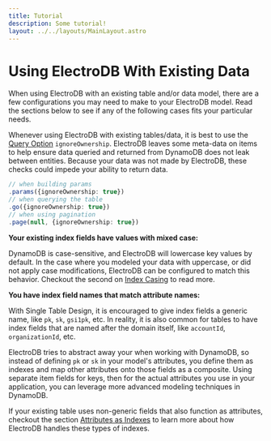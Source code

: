 ```yaml
---
title: Tutorial
description: Some tutorial!
layout: ../../layouts/MainLayout.astro
---
```


# Using ElectroDB With Existing Data

When using ElectroDB with an existing table and/or data model, there are a few configurations you may need to make to your ElectroDB model. Read the sections below to see if any of the following cases fits your particular needs.

Whenever using ElectroDB with existing tables/data, it is best to use the [Query Option](#query-options) `ignoreOwnership`. ElectroDB leaves some meta-data on items to help ensure data queried and returned from DynamoDB does not leak between entities. Because your data was not made by ElectroDB, these checks could impede your ability to return data.

```typescript
// when building params
.params({ignoreOwnership: true})
// when querying the table
.go({ignoreOwnership: true})
// when using pagination
.page(null, {ignoreOwnership: true})
```

**Your existing index fields have values with mixed case:**

DynamoDB is case-sensitive, and ElectroDB will lowercase key values by default. In the case where you modeled your data with uppercase, or did not apply case modifications, ElectroDB can be configured to match this behavior. Checkout the second on [Index Casing](#index-casing) to read more.

**You have index field names that match attribute names:**

With Single Table Design, it is encouraged to give index fields a generic name, like `pk`, `sk`, `gsi1pk`, etc. In reality, it is also common for tables to have index fields that are named after the domain itself, like `accountId`, `organizationId`, etc.

ElectroDB tries to abstract away your when working with DynamoDB, so instead of defining `pk` or `sk` in your model's attributes, you define them as indexes and map other attributes onto those fields as a composite. Using separate item fields for keys, then for the actual attributes you use in your application, you can leverage more advanced modeling techniques in DynamoDB.

If your existing table uses non-generic fields that also function as attributes, checkout the section [Attributes as Indexes](#attributes-as-indexes) to learn more about how ElectroDB handles these types of indexes.
